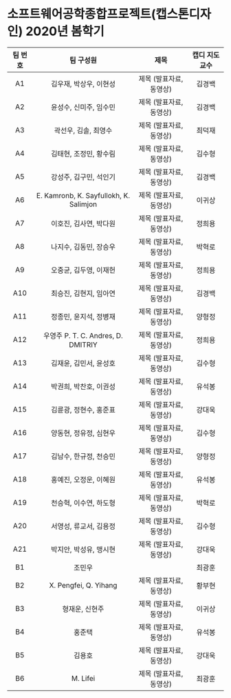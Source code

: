 # 소프트웨어공학종합프로젝트(캡스톤디자인) 2020년 봄학기 

|팀 번호|  팀 구성원| 제목 | 캡디 지도교수|
|:---:|:------:|:---------:|:---:|
| A1 | 김우재, 박상우, 이현성 |제목 (발표자료,동영상) |김경백|
| A2 | 윤성수, 신미주, 임수민 |제목 (발표자료,동영상) |김경백|
| A3 | 곽선우, 김솔, 최영수   |제목 (발표자료,동영상) |최덕재|
| A4 | 김태현, 조정민, 황수림 |제목 (발표자료,동영상) |김수형|
| A5 | 강성주, 김구민, 석인기 |제목 (발표자료,동영상) |김경백|
| A6 | E. Kamronb, K. Sayfullokh, K. Salimjon|제목 (발표자료,동영상) |이귀상|
| A7 | 이호진, 김사연, 박다원 |제목 (발표자료,동영상) |정희용|
| A8 | 나지수, 김동민, 장승우|제목 (발표자료,동영상) | 박혁로|
| A9 | 오중균, 김두영, 이재헌 |제목 (발표자료,동영상) |정희용|
| A10| 최승진, 김현지, 임아연 |제목 (발표자료,동영상) |김경백|
| A11| 정종민, 윤지석, 정병재|제목 (발표자료,동영상) |양형정|
| A12| 우영주 P. T. C. Andres, D. DMITRIY|제목 (발표자료,동영상) | 정희용|
| A13| 김재윤, 김민서, 윤성호|제목 (발표자료,동영상) |김수형|
| A14| 박권희, 박찬호, 이권성|제목 (발표자료,동영상) |유석봉|
| A15| 김륜광, 정현수, 홍준표|제목 (발표자료,동영상) |강대욱|
| A16| 양동현, 정유정, 심현우|제목 (발표자료,동영상) |김수형|
| A17| 김남수, 한규정, 천승민|제목 (발표자료,동영상) |양형정|
| A18| 홍예진, 오정운, 이혜원|제목 (발표자료,동영상) |유석봉|
| A19| 천승혁, 이수연, 하도형|제목 (발표자료,동영상) |박혁로|
| A20| 서영성, 류교서, 김용정|제목 (발표자료,동영상) |김수형|
| A21| 박지안, 박성유, 맹시현|제목 (발표자료,동영상) |강대욱|
| B1| 조민우| | 최광훈|
| B2| X. Pengfei, Q. Yihang|제목 (발표자료,동영상) |황부현|
| B3| 형재운, 신현주|제목 (발표자료,동영상) |이귀상|
| B4| 홍준택|제목 (발표자료,동영상) | 유석봉|
| B5| 김용호|제목 (발표자료,동영상) |강대욱|
| B6| M. Lifei|제목 (발표자료,동영상) |최광훈|



